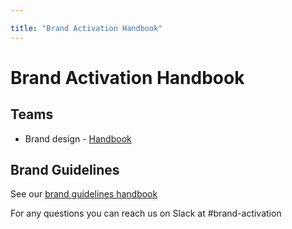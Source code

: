 ```yaml
---

title: "Brand Activation Handbook"
---
```








# Brand Activation Handbook


## Teams

- Brand design - [Handbook](https://about.gitlab.com/handbook/marketing/brand-and-product-marketing/design/)

## Brand Guidelines

See our [brand guidelines handbook](https://about.gitlab.com/handbook/marketing/brand-and-product-marketing/brand/brand-activation/brand-standards/)

For any questions you can reach us on Slack at #brand-activation
